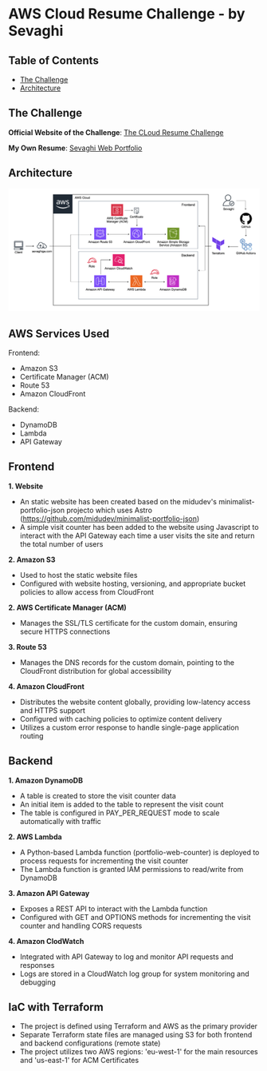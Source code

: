 # AWS Cloud Resume Challenge - by Sevaghi

## Table of Contents

- [The Challenge](#the-challenge)
- [Architecture](#architecture)

## The Challenge

**Official Website of the Challenge**: [The CLoud Resume Challenge](https://cloudresumechallenge.dev)

**My Own Resume**: [Sevaghi Web Portfolio](https://sevaghiga.com)

## Architecture

![sevaghi-crc-architecture](https://github.com/sevaghi/aws-diagrams/blob/34dffbe05d1e728e302563a9fd81e8a4935e395d/aws-crc-diagram.png)

## AWS Services Used

Frontend:
- Amazon S3
- Certificate Manager (ACM)
- Route 53
- Amazon CloudFront

Backend:
- DynamoDB
- Lambda
- API Gateway

## Frontend
**1. Website**
- An static website has been created based on the midudev's minimalist-portfolio-json projecto which uses Astro (https://github.com/midudev/minimalist-portfolio-json)
- A simple visit counter has been added to the website using Javascript to interact with the API Gateway each time a user visits the site and return the total number of users

**2. Amazon S3**
- Used to host the static website files
- Configured with website hosting, versioning, and appropriate bucket policies to allow access from CloudFront

**2. AWS Certificate Manager (ACM)**
- Manages the SSL/TLS certificate for the custom domain, ensuring secure HTTPS connections

**3. Route 53**
- Manages the DNS records for the custom domain, pointing to the CloudFront distribution for global accessibility

**4. Amazon CloudFront**
- Distributes the website content globally, providing low-latency access and HTTPS support
- Configured with caching policies to optimize content delivery
- Utilizes a custom error response to handle single-page application routing

## Backend
**1. Amazon DynamoDB**
- A table is created to store the visit counter data
- An initial item is added to the table to represent the visit count
- The table is configured in PAY_PER_REQUEST mode to scale automatically with traffic

**2. AWS Lambda**
- A Python-based Lambda function (portfolio-web-counter) is deployed to process requests for incrementing the visit counter
- The Lambda function is granted IAM permissions to read/write from DynamoDB

**3. Amazon API Gateway**
- Exposes a REST API to interact with the Lambda function
- Configured with GET and OPTIONS methods for incrementing the visit counter and handling CORS requests

**4. Amazon ClodWatch**
- Integrated with API Gateway to log and monitor API requests and responses
- Logs are stored in a CloudWatch log group for system monitoring and debugging

## IaC with Terraform
- The project is defined using Terraform and AWS as the primary provider
- Separate Terraform state files are managed using S3 for both frontend and backend configurations (remote state)
- The project utilizes two AWS regions: 'eu-west-1' for the main resources and 'us-east-1' for ACM Certificates